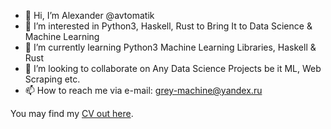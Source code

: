 - 👋 Hi, I’m Alexander @avtomatik
- 👀 I’m interested in Python3, Haskell, Rust to Bring It to Data Science & Machine Learning
- 🌱 I’m currently learning Python3 Machine Learning Libraries, Haskell & Rust
- 💞️ I’m looking to collaborate on Any Data Science Projects be it ML, Web Scraping etc.
- 📫 How to reach me via e-mail: grey-machine@yandex.ru

You may find my [CV out here](https://drive.google.com/file/d/1rdowubEFvhZ2v6ZhYU2lGMB0SaTLuBHy/view?usp=share_link).

<!---
avtomatik/avtomatik is a ✨ special ✨ repository because its `README.md` (this file) appears on your GitHub profile.
You can click the Preview link to take a look at your changes.
--->
